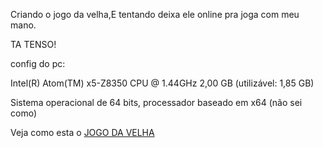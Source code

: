 Criando o jogo da velha,E tentando deixa ele online pra joga com meu mano.

TA TENSO!

config do pc:

Intel(R) Atom(TM) x5-Z8350  CPU @ 1.44GHz
2,00 GB (utilizável: 1,85 GB)

Sistema operacional de 64 bits, processador baseado em x64 (não sei como)

   Veja como esta o [JOGO DA VELHA](https://loirinmf.github.io/Jogo-da-velha/public/jogo.html)